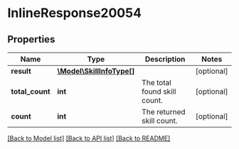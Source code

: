 # InlineResponse20054

## Properties
Name | Type | Description | Notes
------------ | ------------- | ------------- | -------------
**result** | [**\Model\SkillInfoType[]**](SkillInfoType.md) |  | [optional] 
**total_count** | **int** | The total found skill count. | [optional] 
**count** | **int** | The returned skill count. | [optional] 

[[Back to Model list]](../README.md#documentation-for-models) [[Back to API list]](../README.md#documentation-for-api-endpoints) [[Back to README]](../README.md)


